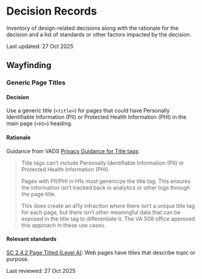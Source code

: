 # Decision Records

Inventory of design-related decisions along with the rationale for the decision and a list of standards or other factors impacted by the decision.

Last updated: 27 Oct 2025

## Wayfinding

### Generic Page Titles
 
#### Decision

Use a generic title (```<title>```) for pages that could have Personally Identifiable Information (PII) or Protected Health Information (PHI) in the main page (```<H1>```) heading.

#### Rationale

Guidance from VADS [Privacy Guidance for Title tags](https://design.va.gov/content-style-guide/title-tags#privacy-guidance):

> Title tags can’t include Personally Identifiable Information (PII) or Protected Health Information (PHI).
>
> Pages with PII/PHI in H1s must genericize the title tag. This ensures the information isn’t tracked back in analytics or other logs through the page title.
> 
> This does create an a11y infraction where there isn’t a unique title tag for each page, but there isn’t other meaningful data that can be exposed in the title tag to differentiate it. The VA 508 office approved this approach in these use cases.

#### Relevant standards

[SC 2.4.2 Page Titled (Level A)](https://www.w3.org/WAI/WCAG22/Understanding/page-titled): Web pages have titles that describe topic or purpose.

Last reviewed: 27 Oct 2025
